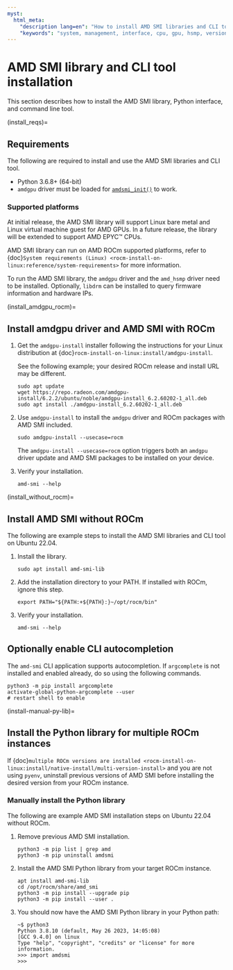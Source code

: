 ```yaml
---
myst:
  html_meta:
    "description lang=en": "How to install AMD SMI libraries and CLI tool."
    "keywords": "system, management, interface, cpu, gpu, hsmp, versions"
---
```


# AMD SMI library and CLI tool installation

This section describes how to install the AMD SMI library, Python interface, and
command line tool.

(install_reqs)=
## Requirements
The following are required to install and use the AMD SMI libraries and CLI
tool.

* Python 3.6.8+ (64-bit)
* `amdgpu` driver must be loaded for [`amdsmi_init()`](#cpp_hello_amdsmi) to
  work.

### Supported platforms

At initial release, the AMD SMI library will support Linux bare metal and Linux
virtual machine guest for AMD GPUs. In a future release, the library will be
extended to support AMD EPYC™ CPUs.

AMD SMI library can run on AMD ROCm supported platforms, refer to
{doc}`System requirements (Linux) <rocm-install-on-linux:reference/system-requirements>`
for more information.
<!--https://rocm.docs.amd.com/projects/install-on-linux/en/latest/reference/system-requirements.html-->

To run the AMD SMI library, the `amdgpu` driver and the `amd_hsmp` driver need
to be installed. Optionally, `libdrm` can be installed to query firmware
information and hardware IPs.

(install_amdgpu_rocm)=
## Install amdgpu driver and AMD SMI with ROCm

<!--https://rocm.docs.amd.com/projects/install-on-linux/en/latest/install/amdgpu-install.html-->
1. Get the `amdgpu-install` installer following the instructions for your
   Linux distribution at {doc}`rocm-install-on-linux:install/amdgpu-install`.

   See the following example; your desired ROCm release and install URL may be
   different.

   ```shell
   sudo apt update
   wget https://repo.radeon.com/amdgpu-install/6.2.2/ubuntu/noble/amdgpu-install_6.2.60202-1_all.deb
   sudo apt install ./amdgpu-install_6.2.60202-1_all.deb
   ```

2. Use `amdgpu-install` to install the `amdgpu` driver and ROCm packages with
   AMD SMI included.

   ``` shell
   sudo amdgpu-install --usecase=rocm
   ```

   The `amdgpu-install --usecase=rocm` option triggers both an `amdgpu` driver
   update and AMD SMI packages to be installed on your device.

3. Verify your installation.

   ```shell
   amd-smi --help
   ```

(install_without_rocm)=
## Install AMD SMI without ROCm

The following are example steps to install the AMD SMI libraries and CLI tool on
Ubuntu 22.04.

1. Install the library.

   ```shell
   sudo apt install amd-smi-lib
   ```

2. Add the installation directory to your PATH. If installed with ROCm, ignore
   this step.

   ```shell
   export PATH="${PATH:+${PATH}:}~/opt/rocm/bin"
   ```

3. Verify your installation.

   ```shell
   amd-smi --help
   ```

## Optionally enable CLI autocompletion

The `amd-smi` CLI application supports autocompletion. If `argcomplete` is not
installed and enabled already, do so using the following commands.

```shell
python3 -m pip install argcomplete
activate-global-python-argcomplete --user
# restart shell to enable
```

(install-manual-py-lib)=
## Install the Python library for multiple ROCm instances

If {doc}`multiple ROCm versions are installed
<rocm-install-on-linux:install/native-install/multi-version-install>` and you
are not using `pyenv`, uninstall previous versions of AMD SMI before installing
the desired version from your ROCm instance.

### Manually install the Python library

The following are example AMD SMI installation steps on Ubuntu 22.04 without
ROCm.

1. Remove previous AMD SMI installation.

   ```shell
   python3 -m pip list | grep amd
   python3 -m pip uninstall amdsmi
   ```

2. Install the AMD SMI Python library from your target ROCm instance.

   ```shell
   apt install amd-smi-lib
   cd /opt/rocm/share/amd_smi
   python3 -m pip install --upgrade pip
   python3 -m pip install --user .
   ```

3. You should now have the AMD SMI Python library in your Python path:

   ```shell-session
   ~$ python3
   Python 3.8.10 (default, May 26 2023, 14:05:08)
   [GCC 9.4.0] on linux
   Type "help", "copyright", "credits" or "license" for more information.
   >>> import amdsmi
   >>>
   ```
